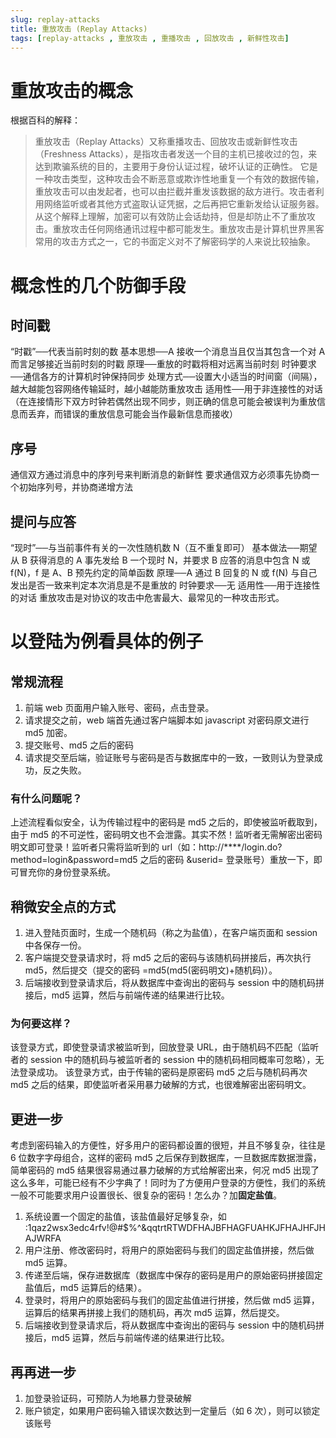 ```yaml
---
slug: replay-attacks
title: 重放攻击 (Replay Attacks)
tags: [replay-attacks , 重放攻击 , 重播攻击 , 回放攻击 , 新鲜性攻击]
---
```


# 重放攻击的概念
根据百科的解释：
> 重放攻击（Replay Attacks）又称重播攻击、回放攻击或新鲜性攻击（Freshness Attacks），是指攻击者发送一个目的主机已接收过的包，来达到欺骗系统的目的，主要用于身份认证过程，破坏认证的正确性。
它是一种攻击类型，这种攻击会不断恶意或欺诈性地重复一个有效的数据传输，重放攻击可以由发起者，也可以由拦截并重发该数据的敌方进行。攻击者利用网络监听或者其他方式盗取认证凭据，之后再把它重新发给认证服务器。从这个解释上理解，加密可以有效防止会话劫持，但是却防止不了重放攻击。重放攻击任何网络通讯过程中都可能发生。重放攻击是计算机世界黑客常用的攻击方式之一，它的书面定义对不了解密码学的人来说比较抽象。

# 概念性的几个防御手段
## 时间戳
“时戳”──代表当前时刻的数
基本思想──A 接收一个消息当且仅当其包含一个对 A 而言足够接近当前时刻的时戳
原理──重放的时戳将相对远离当前时刻
时钟要求──通信各方的计算机时钟保持同步
处理方式──设置大小适当的时间窗（间隔），越大越能包容网络传输延时，越小越能防重放攻击
适用性──用于非连接性的对话（在连接情形下双方时钟若偶然出现不同步，则正确的信息可能会被误判为重放信息而丢弃，而错误的重放信息可能会当作最新信息而接收）

## 序号

通信双方通过消息中的序列号来判断消息的新鲜性
要求通信双方必须事先协商一个初始序列号，并协商递增方法

## 提问与应答
“现时”──与当前事件有关的一次性随机数 N（互不重复即可）
基本做法──期望从 B 获得消息的 A 事先发给 B 一个现时 N，并要求 B 应答的消息中包含 N 或 f(N)，f 是 A、B 预先约定的简单函数
原理──A 通过 B 回复的 N 或 f(N) 与自己发出是否一致来判定本次消息是不是重放的
时钟要求──无
适用性──用于连接性的对话
重放攻击是对协议的攻击中危害最大、最常见的一种攻击形式。

# 以登陆为例看具体的例子

## 常规流程
1. 前端 web 页面用户输入账号、密码，点击登录。
1. 请求提交之前，web 端首先通过客户端脚本如 javascript 对密码原文进行 md5 加密。
1. 提交账号、md5 之后的密码
1. 请求提交至后端，验证账号与密码是否与数据库中的一致，一致则认为登录成功，反之失败。

### 有什么问题呢？
上述流程看似安全，认为传输过程中的密码是 md5 之后的，即使被监听截取到，由于 md5 的不可逆性，密码明文也不会泄露。其实不然！监听者无需解密出密码明文即可登录！监听者只需将监听到的 url（如：http://****/login.do?method=login&password=md5 之后的密码 &userid= 登录账号）重放一下，即可冒充你的身份登录系统。

## 稍微安全点的方式
1. 进入登陆页面时，生成一个随机码（称之为盐值），在客户端页面和 session 中各保存一份。
1. 客户端提交登录请求时，将 md5 之后的密码与该随机码拼接后，再次执行 md5，然后提交（提交的密码 =md5(md5(密码明文)+随机码)）。
1. 后端接收到登录请求后，将从数据库中查询出的密码与 session 中的随机码拼接后，md5 运算，然后与前端传递的结果进行比较。

### 为何要这样？
该登录方式，即使登录请求被监听到，回放登录 URL，由于随机码不匹配（监听者的 session 中的随机码与被监听者的 session 中的随机码相同概率可忽略），无法登录成功。
该登录方式，由于传输的密码是原密码 md5 之后与随机码再次 md5 之后的结果，即使监听者采用暴力破解的方式，也很难解密出密码明文。

## 更进一步
考虑到密码输入的方便性，好多用户的密码都设置的很短，并且不够复杂，往往是 6 位数字字母组合，这样的密码 md5 之后保存到数据库，一旦数据库数据泄露，简单密码的 md5 结果很容易通过暴力破解的方式给解密出来，何况 md5 出现了这么多年，可能已经有不少字典了！同时为了方便用户登录的方便性，我们的系统一般不可能要求用户设置很长、很复杂的密码！怎么办？加**固定盐值**。

1. 系统设置一个固定的盐值，该盐值最好足够复杂，如 :1qaz2wsx3edc4rfv!@#$%^&qqtrtRTWDFHAJBFHAGFUAHKJFHAJHFJHAJWRFA
1. 用户注册、修改密码时，将用户的原始密码与我们的固定盐值拼接，然后做 md5 运算。
1. 传递至后端，保存进数据库（数据库中保存的密码是用户的原始密码拼接固定盐值后，md5 运算后的结果）。
1. 登录时，将用户的原始密码与我们的固定盐值进行拼接，然后做 md5 运算，运算后的结果再拼接上我们的随机码，再次 md5 运算，然后提交。
1. 后端接收到登录请求后，将从数据库中查询出的密码与 session 中的随机码拼接后，md5 运算，然后与前端传递的结果进行比较。

## 再再进一步
1. 加登录验证码，可预防人为地暴力登录破解
1. 账户锁定，如果用户密码输入错误次数达到一定量后（如 6 次），则可以锁定该账号
